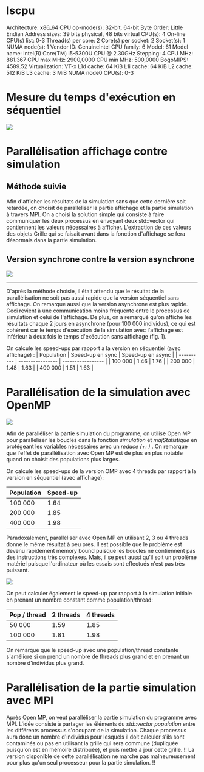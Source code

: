 
# lscpu
Architecture:                    x86_64
CPU op-mode(s):                  32-bit, 64-bit
Byte Order:                      Little Endian
Address sizes:                   39 bits physical, 48 bits virtual
CPU(s):                          4
On-line CPU(s) list:             0-3
Thread(s) per core:              2
Core(s) per socket:              2
Socket(s):                       1
NUMA node(s):                    1
Vendor ID:                       GenuineIntel
CPU family:                      6
Model:                           61
Model name:                      Intel(R) Core(TM) i5-5300U CPU @ 2.30GHz
Stepping:                        4
CPU MHz:                         881.367
CPU max MHz:                     2900,0000
CPU min MHz:                     500,0000
BogoMIPS:                        4589.52
Virtualization:                  VT-x
L1d cache:                       64 KiB
L1i cache:                       64 KiB
L2 cache:                        512 KiB
L3 cache:                        3 MiB
NUMA node0 CPU(s):               0-3

# Mesure du temps d'exécution en séquentiel

![](https://markdown.data-ensta.fr/uploads/upload_e4e723172824868191ec43a245de2a1d.png)


# Parallélisation affichage contre simulation

## Méthode suivie

Afin d'afficher les résultats de la simulation sans que cette dernière soit retardée, on choisit de paralléliser la partie affichage et la partie simulation à travers MPI.
On a choisi la solution simple qui consiste à faire communiquer les deux processus en envoyant deux std::vector<int> qui contiennent les valeurs nécessaires à afficher. L'extraction de ces valeurs des objets Grille qui se faisait avant dans la fonction d'affichage se fera désormais dans la partie simulation.

## Version synchrone contre la version asynchrone
    
![](https://markdown.data-ensta.fr/uploads/upload_88ad679f525cb1d7e2bdd3a5e3b3507e.png)

----
D'après la méthode choisie, il était attendu que le résultat de la parallélisation ne soit pas aussi rapide que la version séquentiel sans affichage. 
On remarque aussi que la version asynchrone est plus rapide. Ceci revient à une communication moins fréquente entre le processus de simulation et celui de l'affichage. De plus, on a remarqué qu'on affiche les résultats chaque 2 jours en asynchrone (pour 100 000 individus), ce qui est cohérent car le temps d'exécution de la simulation avec l'affichage est inférieur à deux fois le temps d'exécution sans affichage (fig. 1). 

On calcule les speed-ups par rapport à la version en séquentiel (avec affichage) : 
| Population | Speed-up en sync | Speed-up en async |
| ---------- | ---------------- | ----------------- |
| 100 000     | 1.46             | 1.76              |
| 200 000     | 1.48             | 1.63              |
| 400 000     | 1.51             | 1.63              |


# Parallélisation de la simulation avec OpenMP
    
![](https://markdown.data-ensta.fr/uploads/upload_b7fbcfb9d392542840e0fed96dd84049.png)
    
Afin de paralléliser la partie simulation du programme, on utilise Open MP pour paralléliser les boucles dans la fonction *simulation* et *màjStatistique* en protégeant les variables nécessaires avec un *reduce (+: )* . 
On remarque que l'effet de parallélisation avec Open MP est de plus en plus notable quand on choisit des populations plus larges.

On calcule les speed-ups de la version OMP avec 4 threads par rapport à la version en séquentiel (avec affichage):


| Population | Speed-up |
| ---------- | -------- |
| 100 000    | 1.64     |
| 200 000    | 1.85     |
| 400 000    | 1.98     |

Paradoxalement, paralléliser avec Open MP en utilisant 2, 3 ou 4 threads donne le même résultat à peu près. Il est possible que le problème est devenu rapidement memory bound puisque les boucles ne contiennent pas des instructions très complexes. Mais, il se peut aussi qu'il soit un problème matériel puisque l'ordinateur où les essais sont effectués n'est pas très puissant.

![](https://markdown.data-ensta.fr/uploads/upload_210c2a2de06657727bc1219c79f00987.png)
    
On peut calculer également le speed-up par rapport à la simulation initiale en prenant un nombre constant comme population/thread:
    

| Pop / thread | 2 threads | 4 threads |
| ------------ | --------- | --------- |
| 50 000       | 1.59      | 1.85      |
| 100 000      | 1.81      | 1.98      |

On remarque que le speed-up avec une population/thread constante s'améliore si on prend un nombre de threads plus grand et en prenant un nombre d'individus plus grand.
    
# Parallélisation de la partie simulation avec MPI

Après Open MP, on veut paralléliser la partie simulation du programme avec MPI. L'idée consiste à partager les éléments du *std::vector<Individu> population* entre les différents processus s'occupant de la simulation. Chaque processus aura donc un nombre d'individus pour lesquels il doit calculer s'ils sont contaminés ou pas en utilisant la grille qui sera commune (dupliquée puisqu'on est en mémoire distribuée), et puis mettre à jour cette grille.
!! La version disponible de cette parallélisation ne marche pas malheureusement pour plus qu'un seul processeur pour la partie simulation. !!